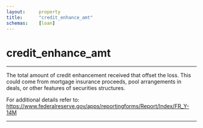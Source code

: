 ```yaml
---
layout:     property
title:      "credit_enhance_amt"
schemas:    [loan]
---
```


# credit_enhance_amt

---

The total amount of credit enhancement received that offset the loss. This could come from mortgage insurance proceeds, pool arrangements in deals, or other features of securities structures.

For additional details refer to: https://www.federalreserve.gov/apps/reportingforms/Report/Index/FR_Y-14M

--- 